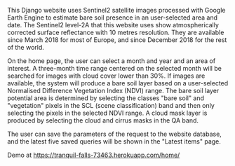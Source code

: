 This Django website uses Sentinel2 satellite images processed with Google Earth Engine to estimate bare soil presence in an user-selected area and date. 
The Sentinel2 level-2A that this website uses show atmospherically corrected surface reflectance with 10 metres resolution.
They are available since March 2018 for most of Europe, and since December 2018 for the rest of the world.

On the home page, the user can select a month and year and an area of interest. A three-month time range centered on the selected month will be searched for images
with cloud cover lower than 30%. If images are available, the system will produce a bare soil layer based on a user-selected Normalised Difference Vegetation Index (NDVI) range.
The bare soil layer potential area is determined by selecting the classes "bare soil" and "vegetation" pixels in the SCL (scene classification) band and then only selecting the 
pixels in the selected NDVI range. A cloud mask layer is produced by selecting the cloud and cirrus masks in the QA band.

The user can save the parameters of the request to the website database, and the latest five saved queries will be shown in the "Latest items" page.

Demo at https://tranquil-falls-73463.herokuapp.com/home/


